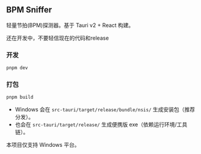 ## BPM Sniffer

轻量节拍(BPM)探测器。基于 Tauri v2 + React 构建。

还在开发中，不要轻信现在的代码和release

### 开发

```bash
pnpm dev
```

### 打包

```bash
pnpm build
```

- Windows 会在 `src-tauri/target/release/bundle/nsis/` 生成安装包（推荐分发）。
- 也会在 `src-tauri/target/release/` 生成便携版 exe（依赖运行环境/工具链）。

本项目仅支持 Windows 平台。